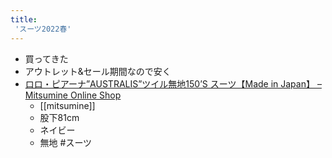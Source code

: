 ```yaml
---
title:
 'スーツ2022春'
---
```


- 買ってきた
- アウトレット&セール期間なので安く
- [ロロ・ピアーナ”AUSTRALIS”ツイル無地150’S スーツ【Made in Japan】 – Mitsumine Online Shop](https://shops.mitsumine.co.jp/collections/suit/products/ロロ-ピアーナ-australis-ツイル無地150-s-スーツ-made-in-japan?variant=42403509338369)
    - [[mitsumine]]
    - 股下81cm
    - ネイビー
    - 無地
#スーツ

